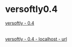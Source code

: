 # versoftly0.4


<a href="https://www.versoftly.com">versoftly - 0.4</a>
<br><br><br>
<a href="http://versoftlyfpf.lcl">versoftly - 0.4 - localhost - url</a>